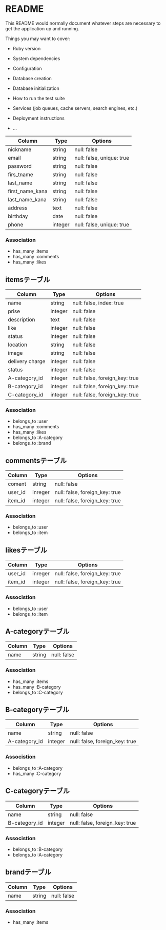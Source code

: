 # README

This README would normally document whatever steps are necessary to get the
application up and running.

Things you may want to cover:

* Ruby version

* System dependencies

* Configuration

* Database creation

* Database initialization

* How to run the test suite

* Services (job queues, cache servers, search engines, etc.)

* Deployment instructions

* ...
<!-- フリマアプリ「メルカリ」のクローンサイト -->
| Column     | Type  | Options          |
|----------------|---------|---------------------------|
| nickname    | string | null: false |
| email     | string | null: false, unique: true |
| password    | string | null: false        |
| firs_tname   | string | null: false        |
| last_name    | string | null: false        |
| first_name_kana | string | null: false        |
| last_name_kana | string | null: false        |
| address    | text  | null: false        |
| birthday    | date  | null: false        |
| phone     | integer | null: false, unique: true |
### Association
- has_many :items
- has_many :comments
- has_many :likes
## itemsテーブル
| Column     | Type  | Options            |
|-----------------|---------|--------------------------------|
| name      | string | null: false, index: true    |
| prise      | integer | null: false          |
| description   | text  | null: false          |
| like      | integer | null: false          |
| status     | integer | null: false          |
| location    | string | null: false          |
| image      | string | null: false          |
| delivery charge | integer | null: false          |
| status | integer | null: false          |
| A-category_id  | integer | null: false, foreign_key: true |
| B-category_id  | integer | null: false, foreign_key: true |
| C-category_id  | integer | null: false, foreign_key: true |
### Association
- belongs_to :user
- has_many :comments
- has_many :likes
- belongs_to :A-category
- belongs_to :brand
## commentsテーブル
| Column | Type  | Options            |
|---------|---------|--------------------------------|
| coment | string | null: false          |
| user_id | inreger | null: false, foreign_key: true |
| item_id | integer | null: false, foreign_key: true |
### Associstion
- belongs_to :user
- belongs_to :item
## likesテーブル
| Column | Type  | Options            |
|---------|---------|--------------------------------|
| user_id | inreger | null: false, foreign_key: true |
| item_id | integer | null: false, foreign_key: true |
### Associstion
- belongs_to :user
- belongs_to :item
## A-categoryテーブル
| Column | Type  | Options   |
|---------|---------|-------------|
| name  | string | null: false |
### Associstion
- has_many :items
- has_many :B-category
- belongs_to :C-category
## B-categoryテーブル
| Column    | Type  | Options            |
|---------------|---------|--------------------------------|
| name     | string | null: false          |
| A-category_id | integer | null: false, foreign_key: true |
### Associstion
- belongs_to :A-category
- has_many :C-category
## C-categoryテーブル
| Column | Type  | Options               |
|---------|---------|--------------------------------------|
| name  | string | null: false             |
| B-category_id | integer | null: false, foreign_key: true |
### Associstion
- belongs_to :B-category
- belongs_to :A-category
## brandテーブル
| Column | Type  | Options   |
|---------|---------|-------------|
| name  | string | null: false |
### Associstion
- has_many :items
